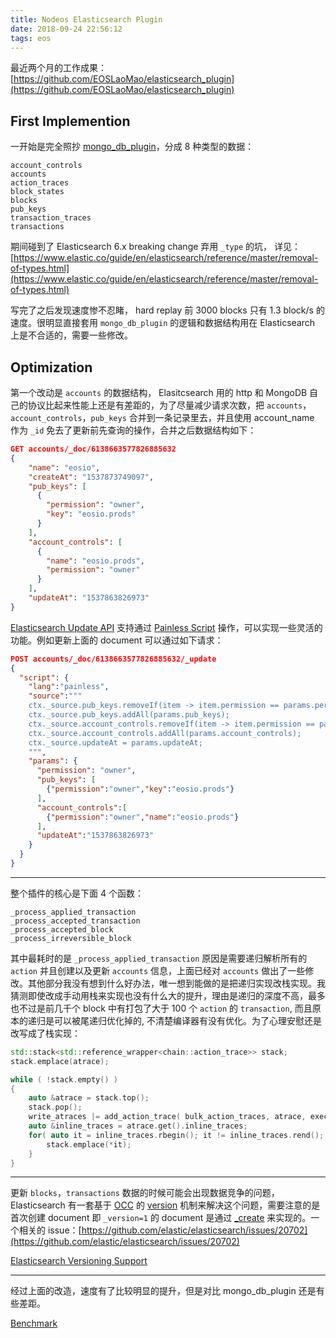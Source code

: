 ```yaml
---
title: Nodeos Elasticsearch Plugin
date: 2018-09-24 22:56:12
tags: eos
---
```

最近两个月的工作成果：[https://github.com/EOSLaoMao/elasticsearch_plugin](https://github.com/EOSLaoMao/elasticsearch_plugin)

## First Implemention

一开始是完全照抄 [mongo_db_plugin](https://github.com/EOSIO/eos/tree/master/plugins/mongo_db_plugin)，分成 8 种类型的数据：

```text
account_controls
accounts
action_traces
block_states
blocks
pub_keys
transaction_traces
transactions
```

期间碰到了 Elasticsearch 6.x breaking change 弃用 `_type` 的坑， 详见：
[https://www.elastic.co/guide/en/elasticsearch/reference/master/removal-of-types.html](https://www.elastic.co/guide/en/elasticsearch/reference/master/removal-of-types.html)

写完了之后发现速度惨不忍睹， hard replay 前 3000 blocks 只有 1.3 block/s 的速度。很明显直接套用 `mongo_db_plugin` 的逻辑和数据结构用在 Elasticsearch 上是不合适的，需要一些修改。

## Optimization

第一个改动是 `accounts` 的数据结构， Elasitcsearch 用的 http 和 MongoDB 自己的协议比起来性能上还是有差距的，为了尽量减少请求次数，把 `accounts`，`account_controls`，`pub_keys` 合并到一条记录里去，并且使用 account_name 作为 `_id` 免去了更新前先查询的操作，合并之后数据结构如下：

```json
GET accounts/_doc/6138663577826885632
{
    "name": "eosio",
    "createAt": "1537873749097",
    "pub_keys": [
      {
        "permission": "owner",
        "key": "eosio.prods"
      }
    ],
    "account_controls": [
      {
        "name": "eosio.prods",
        "permission": "owner"
      }
    ],
    "updateAt": "1537863826973"
}
```

[Elasticsearch Update API](https://www.elastic.co/guide/en/elasticsearch/reference/current/docs-update.html) 支持通过 [Painless Script](https://www.elastic.co/guide/en/elasticsearch/painless/6.4/painless-lang-spec.html) 操作，可以实现一些灵活的功能。例如更新上面的 document 可以通过如下请求：

```json
POST accounts/_doc/6138663577826885632/_update
{
  "script": {
    "lang":"painless",
    "source":"""
    ctx._source.pub_keys.removeIf(item -> item.permission == params.permission);
    ctx._source.pub_keys.addAll(params.pub_keys);
    ctx._source.account_controls.removeIf(item -> item.permission == params.permission);
    ctx._source.account_controls.addAll(params.account_controls);
    ctx._source.updateAt = params.updateAt;
    """,
    "params": {
      "permission": "owner",
      "pub_keys": [
        {"permission":"owner","key":"eosio.prods"}  
      ],
      "account_controls":[
        {"permission":"owner","name":"eosio.prods"}
      ],
      "updateAt":"1537863826973"
    }
  }
}
```

----------------
整个插件的核心是下面 4 个函数：

```text
_process_applied_transaction
_process_accepted_transaction
_process_accepted_block
_process_irreversible_block
```

其中最耗时的是 `_process_applied_transaction` 原因是需要递归解析所有的 `action` 并且创建以及更新 `accounts` 信息，上面已经对 `accounts` 做出了一些修改。其他部分我没有想到什么好办法，唯一想到能做的是把递归实现改栈实现。我猜测即使改成手动用栈来实现也没有什么大的提升，理由是递归的深度不高，最多也不过是前几千个 block 中有打包了大于 100 个 `action` 的 `transaction`, 而且原本的递归是可以被尾递归优化掉的, 不清楚编译器有没有优化。为了心理安慰还是改写成了栈实现：

```c++
std::stack<std::reference_wrapper<chain::action_trace>> stack;
stack.emplace(atrace);

while ( !stack.empty() )
{
    auto &atrace = stack.top();
    stack.pop();
    write_atraces |= add_action_trace( bulk_action_traces, atrace, executed, now );
    auto &inline_traces = atrace.get().inline_traces;
    for( auto it = inline_traces.rbegin(); it != inline_traces.rend(); ++it ) {
        stack.emplace(*it);
    }
}
```

----------------

更新 `blocks`，`transactions` 数据的时候可能会出现数据竞争的问题，Elasticsearch 有一套基于 [OCC](https://en.wikipedia.org/wiki/Optimistic_concurrency_control) 的 [version](https://www.elastic.co/guide/en/elasticsearch/reference/current/docs-index_.html#index-versioning) 机制来解决这个问题，需要注意的是首次创建 document 即 `_version=1` 的 document 是通过 [_create](https://www.elastic.co/guide/en/elasticsearch/reference/current/docs-index_.html#operation-type) 来实现的。一个相关的 issue：[https://github.com/elastic/elasticsearch/issues/20702](https://github.com/elastic/elasticsearch/issues/20702)

[Elasticsearch Versioning Support](https://www.elastic.co/blog/elasticsearch-versioning-support)

----------------

经过上面的改造，速度有了比较明显的提升，但是对比 mongo_db_plugin 还是有些差距。

[Benchmark](https://github.com/EOSLaoMao/elasticsearch_plugin/blob/master/benchmark.md)